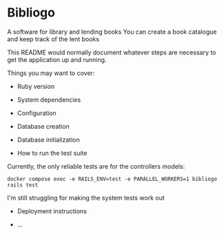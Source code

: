 # Bibliogo
A software for library and lending books
You can create a book catalogue and keep track of the lent books

This README would normally document whatever steps are necessary to get the
application up and running.

Things you may want to cover:

* Ruby version

* System dependencies

* Configuration

* Database creation

* Database initialization

* How to run the test suite

Currently, the only reliable tests are for the controllers models:

`docker compose exec -e RAILS_ENV=test -e PARALLEL_WORKERS=1 bibliogo rails test`

I'm still struggling for making the system tests work out

* Deployment instructions

* ...

